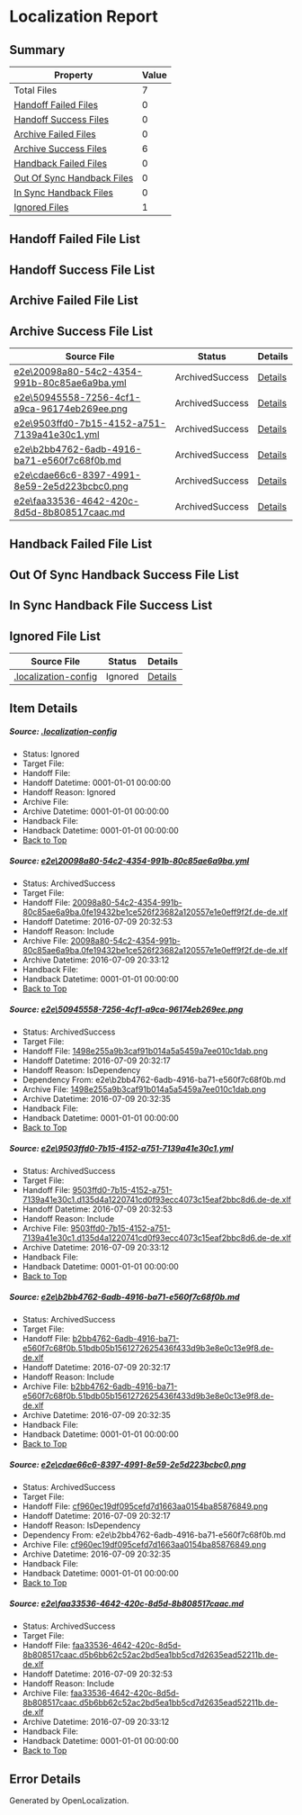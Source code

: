 # <a name='report-top'></a> Localization Report

## Summary
 Property | Value 
 -------- | ----- 
 Total Files | 7
[ Handoff Failed Files ](#handoff-failed-list)| 0
[ Handoff Success Files ](#handoff-success-list)| 0
[ Archive Failed Files ](#archive-failed-list)| 0
[ Archive Success Files ](#archive-success-list)| 6
[ Handback Failed Files ](#handback-failed-list)| 0
[ Out Of Sync Handback Files ](#outofsync-handback-success-list)| 0
[ In Sync Handback Files ](#insync-handback-success-list)| 0
[ Ignored Files ](#ignored-list)| 1

## <a name='handoff-failed-list'></a> Handoff Failed File List

## <a name='handoff-success-list'></a> Handoff Success File List

## <a name='archive-failed-list'></a> Archive Failed File List

## <a name='archive-success-list'></a> Archive Success File List
 Source File | Status | Details 
 ----------- | ------ | ------- 
 [e2e\20098a80-54c2-4354-991b-80c85ae6a9ba.yml](https://github.com/OpenLocalizationTestOrg/oltest/blob/b91a01af94a37118eed421adafc8eca98151e50d/e2e/20098a80-54c2-4354-991b-80c85ae6a9ba.yml) | ArchivedSuccess | [Details](#41cb8fce58b1140c29f731933787ad51118177f01)
 [e2e\50945558-7256-4cf1-a9ca-96174eb269ee.png](https://github.com/OpenLocalizationTestOrg/oltest/blob/081ef636c7dd70f57b03b1ddde0e7fb30ec9fe51/e2e/50945558-7256-4cf1-a9ca-96174eb269ee.png) | ArchivedSuccess | [Details](#1498e255a9b3caf91b014a5a5459a7ee010c1dab2)
 [e2e\9503ffd0-7b15-4152-a751-7139a41e30c1.yml](https://github.com/OpenLocalizationTestOrg/oltest/blob/b91a01af94a37118eed421adafc8eca98151e50d/e2e/9503ffd0-7b15-4152-a751-7139a41e30c1.yml) | ArchivedSuccess | [Details](#c7060bc22d99cbb3b5a7497a9c39a2bcd2ddc0ae3)
 [e2e\b2bb4762-6adb-4916-ba71-e560f7c68f0b.md](https://github.com/OpenLocalizationTestOrg/oltest/blob/081ef636c7dd70f57b03b1ddde0e7fb30ec9fe51/e2e/b2bb4762-6adb-4916-ba71-e560f7c68f0b.md) | ArchivedSuccess | [Details](#f9c3decec891725513a9f21256fc8dea5a1e28934)
 [e2e\cdae66c6-8397-4991-8e59-2e5d223bcbc0.png](https://github.com/OpenLocalizationTestOrg/oltest/blob/081ef636c7dd70f57b03b1ddde0e7fb30ec9fe51/e2e/cdae66c6-8397-4991-8e59-2e5d223bcbc0.png) | ArchivedSuccess | [Details](#cf960ec19df095cefd7d1663aa0154ba858768495)
 [e2e\faa33536-4642-420c-8d5d-8b808517caac.md](https://github.com/OpenLocalizationTestOrg/oltest/blob/b91a01af94a37118eed421adafc8eca98151e50d/e2e/faa33536-4642-420c-8d5d-8b808517caac.md) | ArchivedSuccess | [Details](#d8f6431bd56b3361c7f23a208620ce2e22cdeadb6)

## <a name='handback-failed-list'></a> Handback Failed File List

## <a name='outofsync-handback-success-list'></a> Out Of Sync Handback Success File List

## <a name='insync-handback-success-list'></a> In Sync Handback File Success List

## <a name='ignored-list'></a> Ignored File List
 Source File | Status | Details 
 ----------- | ------ | ------- 
 [.localization-config](https://github.com/OpenLocalizationTestOrg/oltest/blob/b91a01af94a37118eed421adafc8eca98151e50d/.localization-config) | Ignored | [Details](#3d4f252ac210baf56311d7e97dcc2db10974dbd20)

## Item Details
##### <a name='3d4f252ac210baf56311d7e97dcc2db10974dbd20'></a> Source: [.localization-config](https://github.com/OpenLocalizationTestOrg/oltest/blob/b91a01af94a37118eed421adafc8eca98151e50d/.localization-config)
* Status: Ignored
* Target File: 
* Handoff File: 
* Handoff Datetime: 0001-01-01 00:00:00
* Handoff Reason: Ignored
* Archive File: 
* Archive Datetime: 0001-01-01 00:00:00
* Handback File: 
* Handback Datetime: 0001-01-01 00:00:00
* [Back to Top](#report-top)

##### <a name='41cb8fce58b1140c29f731933787ad51118177f01'></a> Source: [e2e\20098a80-54c2-4354-991b-80c85ae6a9ba.yml](https://github.com/OpenLocalizationTestOrg/oltest/blob/b91a01af94a37118eed421adafc8eca98151e50d/e2e/20098a80-54c2-4354-991b-80c85ae6a9ba.yml)
* Status: ArchivedSuccess
* Target File: 
* Handoff File: [20098a80-54c2-4354-991b-80c85ae6a9ba.0fe19432be1ce526f23682a120557e1e0eff9f2f.de-de.xlf](https://github.com/OpenLocalizationTestOrg/olhandoff-e2e/blob/e1a8e7d7083972dc37a673de93a482670b018d2e/ol-handoff/OpenLocalizationTestOrg/oltest-dede-fly/ci/ht/20098a80-54c2-4354-991b-80c85ae6a9ba.0fe19432be1ce526f23682a120557e1e0eff9f2f.de-de.xlf)
* Handoff Datetime: 2016-07-09 20:32:53
* Handoff Reason: Include
* Archive File: [20098a80-54c2-4354-991b-80c85ae6a9ba.0fe19432be1ce526f23682a120557e1e0eff9f2f.de-de.xlf](https://github.com/OpenLocalizationTestOrg/olhandoff-e2e/blob/605f6d41a221b41feab8d8208fdf766b2d44d0f0/ol-archive/OpenLocalizationTestOrg/oltest-dede-fly/ci/ht/20098a80-54c2-4354-991b-80c85ae6a9ba.0fe19432be1ce526f23682a120557e1e0eff9f2f.de-de.xlf)
* Archive Datetime: 2016-07-09 20:33:12
* Handback File: 
* Handback Datetime: 0001-01-01 00:00:00
* [Back to Top](#report-top)

##### <a name='1498e255a9b3caf91b014a5a5459a7ee010c1dab2'></a> Source: [e2e\50945558-7256-4cf1-a9ca-96174eb269ee.png](https://github.com/OpenLocalizationTestOrg/oltest/blob/081ef636c7dd70f57b03b1ddde0e7fb30ec9fe51/e2e/50945558-7256-4cf1-a9ca-96174eb269ee.png)
* Status: ArchivedSuccess
* Target File: 
* Handoff File: [1498e255a9b3caf91b014a5a5459a7ee010c1dab.png](https://github.com/OpenLocalizationTestOrg/olhandoff-e2e/blob/f3509e4f0396dc348f6e4bc7816ab8a9c87423e5/ol-handoff/OpenLocalizationTestOrg/oltest-dede-fly/ci/ht/1498e255a9b3caf91b014a5a5459a7ee010c1dab.png)
* Handoff Datetime: 2016-07-09 20:32:17
* Handoff Reason: IsDependency
* Dependency From: e2e\b2bb4762-6adb-4916-ba71-e560f7c68f0b.md
* Archive File: [1498e255a9b3caf91b014a5a5459a7ee010c1dab.png](https://github.com/OpenLocalizationTestOrg/olhandoff-e2e/blob/333006655217e5ae1dbe94b80a1458c98ac8b674/ol-archive/OpenLocalizationTestOrg/oltest-dede-fly/ci/ht/1498e255a9b3caf91b014a5a5459a7ee010c1dab.png)
* Archive Datetime: 2016-07-09 20:32:35
* Handback File: 
* Handback Datetime: 0001-01-01 00:00:00
* [Back to Top](#report-top)

##### <a name='c7060bc22d99cbb3b5a7497a9c39a2bcd2ddc0ae3'></a> Source: [e2e\9503ffd0-7b15-4152-a751-7139a41e30c1.yml](https://github.com/OpenLocalizationTestOrg/oltest/blob/b91a01af94a37118eed421adafc8eca98151e50d/e2e/9503ffd0-7b15-4152-a751-7139a41e30c1.yml)
* Status: ArchivedSuccess
* Target File: 
* Handoff File: [9503ffd0-7b15-4152-a751-7139a41e30c1.d135d4a1220741cd0f93ecc4073c15eaf2bbc8d6.de-de.xlf](https://github.com/OpenLocalizationTestOrg/olhandoff-e2e/blob/e1a8e7d7083972dc37a673de93a482670b018d2e/ol-handoff/OpenLocalizationTestOrg/oltest-dede-fly/ci/ht/9503ffd0-7b15-4152-a751-7139a41e30c1.d135d4a1220741cd0f93ecc4073c15eaf2bbc8d6.de-de.xlf)
* Handoff Datetime: 2016-07-09 20:32:53
* Handoff Reason: Include
* Archive File: [9503ffd0-7b15-4152-a751-7139a41e30c1.d135d4a1220741cd0f93ecc4073c15eaf2bbc8d6.de-de.xlf](https://github.com/OpenLocalizationTestOrg/olhandoff-e2e/blob/605f6d41a221b41feab8d8208fdf766b2d44d0f0/ol-archive/OpenLocalizationTestOrg/oltest-dede-fly/ci/ht/9503ffd0-7b15-4152-a751-7139a41e30c1.d135d4a1220741cd0f93ecc4073c15eaf2bbc8d6.de-de.xlf)
* Archive Datetime: 2016-07-09 20:33:12
* Handback File: 
* Handback Datetime: 0001-01-01 00:00:00
* [Back to Top](#report-top)

##### <a name='f9c3decec891725513a9f21256fc8dea5a1e28934'></a> Source: [e2e\b2bb4762-6adb-4916-ba71-e560f7c68f0b.md](https://github.com/OpenLocalizationTestOrg/oltest/blob/081ef636c7dd70f57b03b1ddde0e7fb30ec9fe51/e2e/b2bb4762-6adb-4916-ba71-e560f7c68f0b.md)
* Status: ArchivedSuccess
* Target File: 
* Handoff File: [b2bb4762-6adb-4916-ba71-e560f7c68f0b.51bdb05b1561272625436f433d9b3e8e0c13e9f8.de-de.xlf](https://github.com/OpenLocalizationTestOrg/olhandoff-e2e/blob/f3509e4f0396dc348f6e4bc7816ab8a9c87423e5/ol-handoff/OpenLocalizationTestOrg/oltest-dede-fly/ci/ht/b2bb4762-6adb-4916-ba71-e560f7c68f0b.51bdb05b1561272625436f433d9b3e8e0c13e9f8.de-de.xlf)
* Handoff Datetime: 2016-07-09 20:32:17
* Handoff Reason: Include
* Archive File: [b2bb4762-6adb-4916-ba71-e560f7c68f0b.51bdb05b1561272625436f433d9b3e8e0c13e9f8.de-de.xlf](https://github.com/OpenLocalizationTestOrg/olhandoff-e2e/blob/333006655217e5ae1dbe94b80a1458c98ac8b674/ol-archive/OpenLocalizationTestOrg/oltest-dede-fly/ci/ht/b2bb4762-6adb-4916-ba71-e560f7c68f0b.51bdb05b1561272625436f433d9b3e8e0c13e9f8.de-de.xlf)
* Archive Datetime: 2016-07-09 20:32:35
* Handback File: 
* Handback Datetime: 0001-01-01 00:00:00
* [Back to Top](#report-top)

##### <a name='cf960ec19df095cefd7d1663aa0154ba858768495'></a> Source: [e2e\cdae66c6-8397-4991-8e59-2e5d223bcbc0.png](https://github.com/OpenLocalizationTestOrg/oltest/blob/081ef636c7dd70f57b03b1ddde0e7fb30ec9fe51/e2e/cdae66c6-8397-4991-8e59-2e5d223bcbc0.png)
* Status: ArchivedSuccess
* Target File: 
* Handoff File: [cf960ec19df095cefd7d1663aa0154ba85876849.png](https://github.com/OpenLocalizationTestOrg/olhandoff-e2e/blob/f3509e4f0396dc348f6e4bc7816ab8a9c87423e5/ol-handoff/OpenLocalizationTestOrg/oltest-dede-fly/ci/ht/cf960ec19df095cefd7d1663aa0154ba85876849.png)
* Handoff Datetime: 2016-07-09 20:32:17
* Handoff Reason: IsDependency
* Dependency From: e2e\b2bb4762-6adb-4916-ba71-e560f7c68f0b.md
* Archive File: [cf960ec19df095cefd7d1663aa0154ba85876849.png](https://github.com/OpenLocalizationTestOrg/olhandoff-e2e/blob/333006655217e5ae1dbe94b80a1458c98ac8b674/ol-archive/OpenLocalizationTestOrg/oltest-dede-fly/ci/ht/cf960ec19df095cefd7d1663aa0154ba85876849.png)
* Archive Datetime: 2016-07-09 20:32:35
* Handback File: 
* Handback Datetime: 0001-01-01 00:00:00
* [Back to Top](#report-top)

##### <a name='d8f6431bd56b3361c7f23a208620ce2e22cdeadb6'></a> Source: [e2e\faa33536-4642-420c-8d5d-8b808517caac.md](https://github.com/OpenLocalizationTestOrg/oltest/blob/b91a01af94a37118eed421adafc8eca98151e50d/e2e/faa33536-4642-420c-8d5d-8b808517caac.md)
* Status: ArchivedSuccess
* Target File: 
* Handoff File: [faa33536-4642-420c-8d5d-8b808517caac.d5b6bb62c52ac2bd5ea1bb5cd7d2635ead52211b.de-de.xlf](https://github.com/OpenLocalizationTestOrg/olhandoff-e2e/blob/e1a8e7d7083972dc37a673de93a482670b018d2e/ol-handoff/OpenLocalizationTestOrg/oltest-dede-fly/ci/ht/faa33536-4642-420c-8d5d-8b808517caac.d5b6bb62c52ac2bd5ea1bb5cd7d2635ead52211b.de-de.xlf)
* Handoff Datetime: 2016-07-09 20:32:53
* Handoff Reason: Include
* Archive File: [faa33536-4642-420c-8d5d-8b808517caac.d5b6bb62c52ac2bd5ea1bb5cd7d2635ead52211b.de-de.xlf](https://github.com/OpenLocalizationTestOrg/olhandoff-e2e/blob/605f6d41a221b41feab8d8208fdf766b2d44d0f0/ol-archive/OpenLocalizationTestOrg/oltest-dede-fly/ci/ht/faa33536-4642-420c-8d5d-8b808517caac.d5b6bb62c52ac2bd5ea1bb5cd7d2635ead52211b.de-de.xlf)
* Archive Datetime: 2016-07-09 20:33:12
* Handback File: 
* Handback Datetime: 0001-01-01 00:00:00
* [Back to Top](#report-top)


## Error Details

Generated by OpenLocalization.
